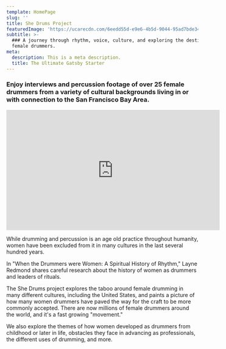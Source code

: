 ```yaml
---
template: HomePage
slug: ''
title: She Drums Project
featuredImage: 'https://ucarecdn.com/6eedd55d-e9e6-4b5d-9044-95ad7bde3478/'
subtitle: >-
  ### A journey through rhythm, voice, culture, and exploring the destinies of
  female drummers.
meta:
  description: This is a meta description.
  title: The Ultimate Gatsby Starter
---
```

### Enjoy interviews and percussion footage of over 25 female drummers from a variety of cultural backgrounds living in or with connection to the San Francisco Bay Area.

<iframe width="560" height="315"
src="https://www.youtube.com/embed/RQfc_FsPOoI" frameborder="0"
allow="autoplay; encrypted-media" allowfullscreen></iframe>

While drumming and percussion is an age old practice throughout humanity, women have been excluded from it in many cultures in the last several hundred years.  ​

In "When the Drummers were Women: A Spiritual History of Rhythm," Layne Redmond shares careful research about the history of women as drummers and leaders of rituals. 

The She Drums project explores the taboo around female drumming in many different cultures, including the United States, and paints a picture of how many women drummers have paved the way for the craft to be more commonly accepted. There are now millions of female drummers around the world, and it's a fast growing "movement."

We also explore the themes of how women developed as drummers from childhood or later in life, obstacles they face in advancing as professionals, the different uses of drumming, and more.
